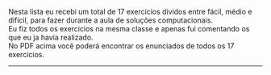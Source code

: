 Nesta lista eu recebi um total de 17 exercícios dividos entre fácil, médio e difícil, para fazer durante a aula de soluções computacionais.<br>
Eu fiz todos os exercicios na mesma classe e apenas fui comentando os que eu ja havia realizado.<br>
No PDF acima você poderá encontrar os enunciados de todos os 17 exercícios.

<hr>

